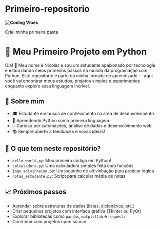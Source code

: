 # Primeiro-repositorio
**![Coding Vibes](https://media4.giphy.com/media/v1.Y2lkPTc5MGI3NjExc3EyeGs3OWxpc2hvNDV5dHBvOTdwMGZvMW1kOXp3ZTlwYXcwd215cSZlcD12MV9pbnRlcm5hbF9naWZfYnlfaWQmY3Q9Zw/bGgsc5mWoryfgKBx1u/giphy.gif)**

Criei minha primeira pasta 
# 🚀 Meu Primeiro Projeto em Python

Olá! 👋 Meu nome é Nicolas e sou um estudante apaixonado por tecnologia e estou dando meus primeiros passos no mundo da programação com Python. Este repositório é parte da minha jornada de aprendizado — aqui você vai encontrar meus estudos, projetos simples e experimentos enquanto exploro essa linguagem incrível.

## 🧠 Sobre mim

- 🎓 Estudante em busca de conhecimento na área de desenvolvimento
- 🐍 Aprendendo Python como primeira linguagem
- 💡 Curioso por automações, análise de dados e desenvolvimento web
- 📚 Sempre aberto a feedbacks e novas ideias!

## 📁 O que tem neste repositório?

- `hello_world.py`: Meu primeiro código em Python!
- `calculadora.py`: Uma calculadora simples feita com funções
- `jogo_adivinhacao.py`: Um joguinho de adivinhação para praticar lógica
- `notas_estudante.py`: Script para calcular média de notas

## 📈 Próximos passos

- Aprender sobre estruturas de dados (listas, dicionários, etc.)
- Criar pequenos projetos com interface gráfica (Tkinter ou PyQt)
- Explorar bibliotecas como `pandas`, `matplotlib` e `requests`
- Contribuir com projetos open source
